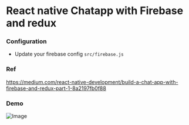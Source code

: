 # React native Chatapp with Firebase and redux

### Configuration
- Update your firebase config `src/firebase.js`

### Ref
https://medium.com/react-native-development/build-a-chat-app-with-firebase-and-redux-part-1-8a2197fb0f88

### Demo
![Image](https://media.giphy.com/media/3ohryqLJk5m7NsrgOs/giphy.gif)
